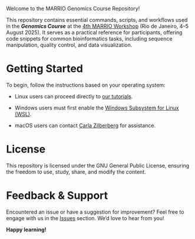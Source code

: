 Welcome to the MARRIO Genomics Course Repository!

This repository contains essential commands, scripts, and workflows used in the ***Genomics Course*** at the [4th MARRIO Workshop](https://linktr.ee/4thMarrioWorkshop) (Rio de Janeiro, 4–5 August 2025). It serves as a practical reference for participants, offering code snippets for common bioinformatics tasks, including sequence manipulation, quality control, and data visualization.

# Getting Started

To begin, follow the instructions based on your operating system:

- Linux users can proceed directly to [our tutorials](https://github.com/depaulats/MARRIO_genomics/blob/main/tutorials.md).

- Windows users must first enable the [Windows Subsystem for Linux (WSL)](https://github.com/depaulats/MARRIO_genomics/blob/main/wsl.md).

- macOS users can contact [Carla Zilberberg](https://github.com/carlazilberberg) for assistance.

# License

This repository is licensed under the GNU General Public License, ensuring the freedom to use, study, share, and modify the content.

# Feedback & Support

Encountered an issue or have a suggestion for improvement? Feel free to engage with us in the [Issues](https://github.com/depaulats/MARRIO_genomics/issues) section. 
We’d love to hear from you!

**Happy learning!**
